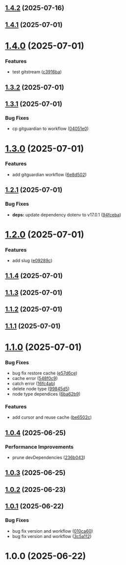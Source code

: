 ## [1.4.2](https://github.com/munirmardinli/pushover-notification/compare/v1.4.1...v1.4.2) (2025-07-16)

## [1.4.1](https://github.com/munirmardinli/pushover-notification/compare/v1.4.0...v1.4.1) (2025-07-01)

# [1.4.0](https://github.com/munirmardinli/pushover-notification/compare/v1.3.2...v1.4.0) (2025-07-01)


### Features

* test gitstream ([c3916ba](https://github.com/munirmardinli/pushover-notification/commit/c3916bad9bcc4b058b065e8587ff056a607ee717))

## [1.3.2](https://github.com/munirmardinli/pushover-notification/compare/v1.3.1...v1.3.2) (2025-07-01)

## [1.3.1](https://github.com/munirmardinli/pushover-notification/compare/v1.3.0...v1.3.1) (2025-07-01)


### Bug Fixes

* cp gitguardian to workflow ([04051e0](https://github.com/munirmardinli/pushover-notification/commit/04051e05f5054cd2ff026c8eeac94fc9d12f4f41))

# [1.3.0](https://github.com/munirmardinli/pushover-notification/compare/v1.2.1...v1.3.0) (2025-07-01)


### Features

* add gitguardian workflow ([6e8d502](https://github.com/munirmardinli/pushover-notification/commit/6e8d502a295bfcc0fc104c4e8fd3b331b8f23a98))

## [1.2.1](https://github.com/munirmardinli/pushover-notification/compare/v1.2.0...v1.2.1) (2025-07-01)


### Bug Fixes

* **deps:** update dependency dotenv to v17.0.1 ([94fceba](https://github.com/munirmardinli/pushover-notification/commit/94fceba819a6e4e8c9dc13ee1de8a61e0ade7092))

# [1.2.0](https://github.com/munirmardinli/pushover-notification/compare/v1.1.4...v1.2.0) (2025-07-01)


### Features

* add slug ([e09289c](https://github.com/munirmardinli/pushover-notification/commit/e09289c75e58dd7e4eb04eed074b15e4ab0986ce))

## [1.1.4](https://github.com/munirmardinli/pushover-notification/compare/v1.1.3...v1.1.4) (2025-07-01)

## [1.1.3](https://github.com/munirmardinli/pushover-notification/compare/v1.1.2...v1.1.3) (2025-07-01)

## [1.1.2](https://github.com/munirmardinli/pushover-notification/compare/v1.1.1...v1.1.2) (2025-07-01)

## [1.1.1](https://github.com/munirmardinli/pushover-notification/compare/v1.1.0...v1.1.1) (2025-07-01)

# [1.1.0](https://github.com/munirmardinli/pushover-notification/compare/v1.0.4...v1.1.0) (2025-07-01)


### Bug Fixes

* bug fix restore cache ([e57d6ce](https://github.com/munirmardinli/pushover-notification/commit/e57d6ced288162feaadf3232271bdd589aecd8b0))
* cache error ([548f0c9](https://github.com/munirmardinli/pushover-notification/commit/548f0c970700cd9a773c1df7ab7076172812056b))
* catch error ([16fc4ab](https://github.com/munirmardinli/pushover-notification/commit/16fc4ab871ddf3db8568b11ae1f6777a29eb77b9))
* delete node type ([99845d5](https://github.com/munirmardinli/pushover-notification/commit/99845d54d9a06d5cfd98a8836663f9bbabeb80c5))
* node type dependices ([6ba62b9](https://github.com/munirmardinli/pushover-notification/commit/6ba62b9684361766aa83e007f6af4ac4c837e1fa))


### Features

* add cursor and reuse cache ([be6502c](https://github.com/munirmardinli/pushover-notification/commit/be6502cb942c0773cd213d8d150e1b41c2d17682))

## [1.0.4](https://github.com/munirmardinli/pushover-notification/compare/v1.0.3...v1.0.4) (2025-06-25)


### Performance Improvements

* prune devDependencies ([236b043](https://github.com/munirmardinli/pushover-notification/commit/236b043c48ac7794e0997ada60a0871a86835c3b))

## [1.0.3](https://github.com/munirmardinli/pushover-notification/compare/v1.0.2...v1.0.3) (2025-06-25)

## [1.0.2](https://github.com/munirmardinli/pushover-notification/compare/v1.0.1...v1.0.2) (2025-06-23)

## [1.0.1](https://github.com/munirmardinli/pushover-notification/compare/v1.0.0...v1.0.1) (2025-06-22)


### Bug Fixes

* bug fix version and workflow ([010ca60](https://github.com/munirmardinli/pushover-notification/commit/010ca6054a03108c2e2e8a2b4ca96b8b0ee458b6))
* bug fix version and workflow ([3c5a112](https://github.com/munirmardinli/pushover-notification/commit/3c5a112a7e08d01c28577f68503e1f76d9f01e27))

# 1.0.0 (2025-06-22)
